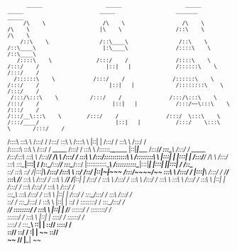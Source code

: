           _____                    _____                    _____                    _____                        _____                   _______                   _____          
         /\    \                  /\    \                  /\    \                  /\    \                      |\    \                 /::\    \                 /\    \         
        /::\    \                /::\____\                /::\    \                /::\____\                     |:\____\               /::::\    \               /::\____\        
       /::::\    \              /:::/    /               /::::\    \              /:::/    /                     |::|   |              /::::::\    \             /:::/    /        
      /::::::\    \            /:::/    /               /::::::\    \            /:::/    /                      |::|   |             /::::::::\    \           /:::/    /         
     /:::/\:::\    \          /:::/    /               /:::/\:::\    \          /:::/    /                       |::|   |            /:::/~~\:::\    \         /:::/    /          
    /:::/__\:::\    \        /:::/    /               /:::/  \:::\    \        /:::/____/                        |::|   |           /:::/    \:::\    \       /:::/    /           
   /::::\   \:::\    \      /:::/    /               /:::/    \:::\    \      /::::\    \                        |::|   |          /:::/    / \:::\    \     /:::/    /            
  /::::::\   \:::\    \    /:::/    /      _____    /:::/    / \:::\    \    /::::::\____\________               |::|___|______   /:::/____/   \:::\____\   /:::/    /      _____  
 /:::/\:::\   \:::\    \  /:::/____/      /\    \  /:::/    /   \:::\    \  /:::/\:::::::::::\    \              /::::::::\    \ |:::|    |     |:::|    | /:::/____/      /\    \ 
/:::/  \:::\   \:::\____\|:::|    /      /::\____\/:::/____/     \:::\____\/:::/  |:::::::::::\____\            /::::::::::\____\|:::|____|     |:::|    ||:::|    /      /::\____\
\::/    \:::\   \::/    /|:::|____\     /:::/    /\:::\    \      \::/    /\::/   |::|~~~|~~~~~                /:::/~~~~/~~       \:::\    \   /:::/    / |:::|____\     /:::/    /
 \/____/ \:::\   \/____/  \:::\    \   /:::/    /  \:::\    \      \/____/  \/____|::|   |                    /:::/    /           \:::\    \ /:::/    /   \:::\    \   /:::/    / 
          \:::\    \       \:::\    \ /:::/    /    \:::\    \                    |::|   |                   /:::/    /             \:::\    /:::/    /     \:::\    \ /:::/    /  
           \:::\____\       \:::\    /:::/    /      \:::\    \                   |::|   |                  /:::/    /               \:::\__/:::/    /       \:::\    /:::/    /   
            \::/    /        \:::\__/:::/    /        \:::\    \                  |::|   |                  \::/    /                 \::::::::/    /         \:::\__/:::/    /    
             \/____/          \::::::::/    /          \:::\    \                 |::|   |                   \/____/                   \::::::/    /           \::::::::/    /     
                               \::::::/    /            \:::\    \                |::|   |                                              \::::/    /             \::::::/    /      
                                \::::/    /              \:::\____\               \::|   |                                               \::/____/               \::::/    /       
                                 \::/____/                \::/    /                \:|   |                                                ~~                      \::/____/        
                                  ~~                       \/____/                  \|___|                                                                         ~~              
                                                                                                                                                                                